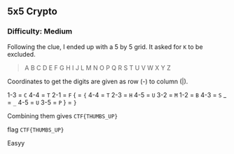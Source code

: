 ## 5x5 Crypto
### Difficulty: Medium

Following the clue, I ended up with a 5 by 5 grid. It asked for `K` to be excluded.

> A  B  C  D  E
> F  G  H  I  J
> L  M  N  O  P
> Q  R  S  T  U 
> V  W  X  Y  Z

Coordinates to get the digits are given as row (-) to column (|). 

1-3 = `C`
4-4 = `T` 
2-1 = `F`
 {  = `{`
4-4 = `T`
2-3 = `H`
4-5 = `U`
3-2 = `M`
1-2 = `B`
4-3 = `S`
 _  = `_`
4-5 = `U`
3-5 = `P`
 }  = `}`

Combining them gives `CTF{THUMBS_UP}`

flag `CTF{THUMBS_UP}`

Easyy
